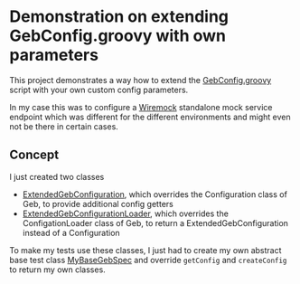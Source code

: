 # Demonstration on extending GebConfig.groovy with own parameters

This project demonstrates a way how to extend the [GebConfig.groovy](http://www.gebish.org/manual/current/#the-config-script) script with your own custom config parameters.

In my case this was to configure a [Wiremock](http://wiremock.org/) standalone mock service endpoint which was different for the different environments and might even not be there in certain cases.

## Concept

I just created two classes
- [ExtendedGebConfiguration](src/main/groovy/de/assertagile/demonstration/ExtendedGebConfiguration.groovy), which overrides the Configuration class of Geb, to provide additional config getters
- [ExtendedGebConfigurationLoader](src/main/groovy/de/assertagile/demonstration/ExtendedGebConfigurationLoader.groovy), which overrides the ConfigationLoader class of Geb, to return a ExtendedGebConfiguration instead of a Configuration

To make my tests use these classes, I just had to create my own abstract base test class [MyBaseGebSpec](src/test/groovy/de/assertagile/demonstration/MyBaseGebSpec.groovy) and override `getConfig` and `createConfig` to return my own classes.
